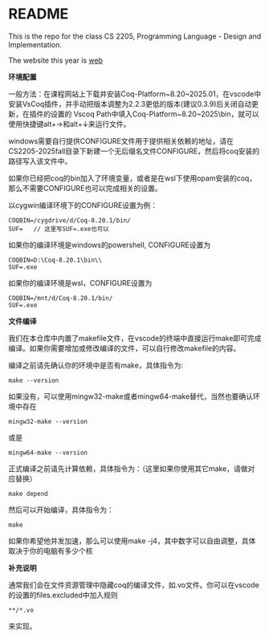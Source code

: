 # README 
This is the repo for the class CS 2205, Programming Language - Design and Implementation.

The website this year is [web](https://jhc.sjtu.edu.cn/public/courses/CS2205/)

**环境配置**

一般方法：在课程网站上下载并安装Coq-Platform\~8.20\~2025.01，在vscode中安装VsCoq插件，并手动把版本调整为2.2.3更低的版本(建议0.3.9)后关闭自动更新，在插件的设置的 Vscoq Path中填入Coq-Platform\~8.20~2025\bin，就可以使用快捷键alt+→和alt+↓来运行文件。

windows需要自行提供CONFIGURE文件用于提供相关依赖的地址，请在CS2205-2025fall目录下新建一个无后缀名文件CONFIGURE，然后将coq安装的路径写入该文件中。

如果你已经把coq的bin加入了环境变量，或者是在wsl下使用opam安装的coq，那么不需要CONFIGURE也可以完成相关的设置。

以cygwin编译环境下的CONFIGURE设置为例：
```
COQBIN=/cygdrive/d/Coq-8.20.1/bin/
SUF=   // 这里写SUF=.exe也可以
```
如果你的编译环境是windows的powershell, CONFIGURE设置为
```
COQBIN=D:\Coq-8.20.1\bin\\
SUF=.exe
```
如果你的编译环境是wsl，CONFIGURE设置为
```
COQBIN=/mnt/d/Coq-8.20.1/bin/
SUF=.exe
```

**文件编译**

我们在本仓库中内置了makefile文件，在vscode的终端中直接运行make即可完成编译。如果你需要增加或修改编译的文件，可以自行修改makefile的内容。

编译之前请先确认你的环境中是否有make，具体指令为:
```
make --version
```
如果没有，可以使用mingw32-make或者mingw64-make替代，当然也要确认环境中存在
```
mingw32-make --version
```
或是
```
mingw64-make --version
```
正式编译之前请先计算依赖，具体指令为：（这里如果你使用其它make，请做对应替换）
```
make depend
```
然后可以开始编译，具体指令为：
```
make
```
如果你希望他并发加速，那么可以使用make -j4，其中数字可以自由调整，具体取决于你的电脑有多少个核

**补充说明**

通常我们会在文件资源管理中隐藏coq的编译文件，如.vo文件。你可以在vscode的设置的files.excluded中加入规则
```
**/*.vo
```
来实现。
